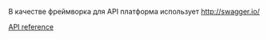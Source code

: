 В качестве фреймворка для API платформа использует http://swagger.io/

[API reference](https://rbk.money/docs/api "Полное описание")